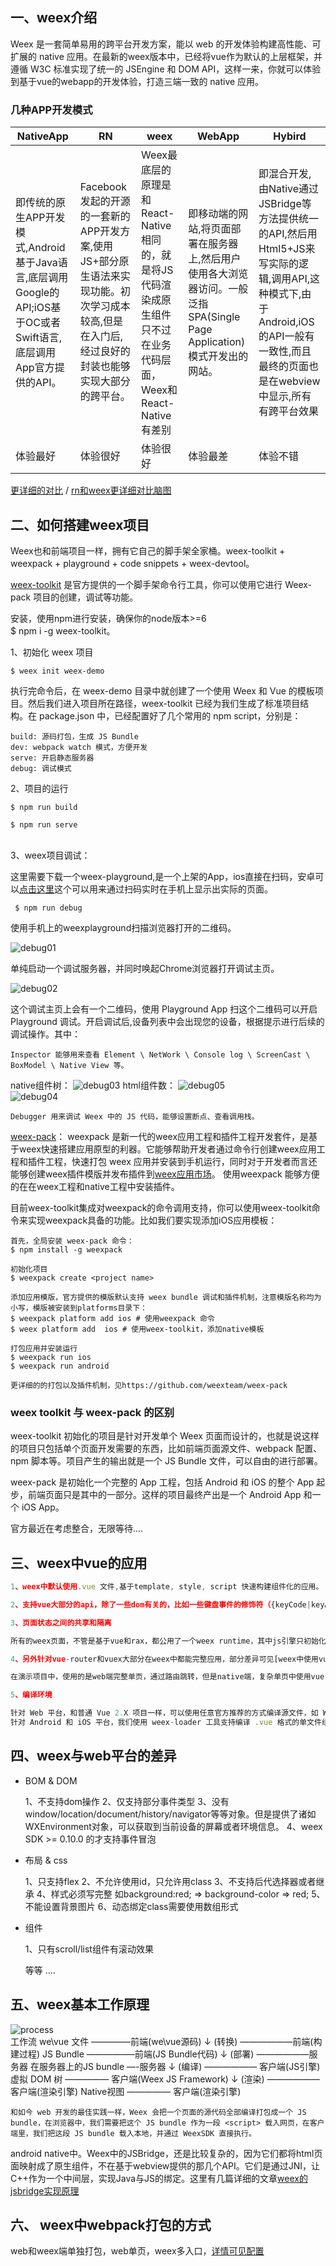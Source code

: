 ## 一、weex介绍

Weex 是一套简单易用的跨平台开发方案，能以 web 的开发体验构建高性能、可扩展的 native 应用。在最新的weex版本中，已经将vue作为默认的上层框架，并遵循 W3C 标准实现了统一的 JSEngine 和 DOM API，这样一来，你就可以体验到基于vue的webapp的开发体验，打造三端一致的 native 应用。

### 几种APP开发模式
| NativeApp                                | RN                                       | weex                                     | WebApp                                   | Hybird                                   |
| ---------------------------------------- | ---------------------------------------- | ---------------------------------------- | ---------------------------------------- | ---------------------------------------- |
| 即传统的原生APP开发模式,Android基于Java语言,底层调用Google的 API;iOS基于OC或者Swift语言,底层调用App官方提供的API。 | Facebook发起的开源的一套新的APP开发方案,使用JS+部分原生语法来实现功能。初次学习成本较高,但是在入门后,经过良好的封装也能够实现大部分的跨平台。 | Weex最底层的原理是和React-Native相同的，就是将JS代码渲染成原生组件只不过在业务代码层面，Weex和React-Native有差别 | 即移动端的网站,将页面部署在服务器上,然后用户使用各大浏览器访问。一般泛指 SPA(Single Page Application)模式开发出的网站。 | 即混合开发,由Native通过JSBridge等方法提供统一的API,然后用Html5+JS来写实际的逻辑,调用API,这种模式下,由于Android,iOS的API一般有一致性,而且最终的页面也是在webview中显示,所有有跨平台效果 |
| 体验最好                                     | 体验很好                                     | 体验很好                                     | 体验最差                                     | 体验不错                                     |
[更详细的对比](http://www.jianshu.com/p/20a3d10a4d57) / [rn和weex更详细对比脑图](http://naotu.baidu.com/file/1eb556f3380e8189be859348527ec518?token=a5a049eb4c618e70) 

## 二、如何搭建weex项目
Weex也和前端项目一样，拥有它自己的脚手架全家桶。weex-toolkit + weexpack + playground + code snippets + weex-devtool。

[weex-toolkit](https://weex.apache.org/cn/guide/tools/toolkit.html) 是官方提供的一个脚手架命令行工具，你可以使用它进行 Weex-pack 项目的创建，调试等功能。

安装，使用npm进行安装，确保你的node版本>=6
​    
    $ npm i -g weex-toolkit。

1、初始化 weex 项目

    $ weex init weex-demo

执行完命令后，在 weex-demo 目录中就创建了一个使用 Weex 和 Vue 的模板项目。然后我们进入项目所在路径，weex-toolkit 已经为我们生成了标准项目结构。在 package.json 中，已经配置好了几个常用的 npm script，分别是：

    build: 源码打包，生成 JS Bundle
    dev: webpack watch 模式，方便开发
    serve: 开启静态服务器
    debug: 调试模式

2、项目的运行

    $ npm run build

    $ npm run serve

​    
3、weex项目调试：

这里需要下载一个weex-playground,是一个上架的App，ios直接在扫码，安卓可以[点击这里](http://appdownload.alicdn.com/publish/weex_playgroud/latest/weex_playgroud_10006024.apk)这个可以用来通过扫码实时在手机上显示出实际的页面。

     $ npm run debug

使用手机上的weexplayground扫描浏览器打开的二维码。

![debug01](./debug01.jpg)

单纯启动一个调试服务器，并同时唤起Chrome浏览器打开调试主页。

![debug02](./debug02.jpg)

这个调试主页上会有一个二维码，使用 Playground App 扫这个二维码可以开启 Playground 调试。开启调试后,设备列表中会出现您的设备，根据提示进行后续的调试操作。其中：  

    Inspector 能够用来查看 Element \ NetWork \ Console log \ ScreenCast \ BoxModel \ Native View 等。
native组件树：
![debug03](./debug03.jpg) 
html组件数：
![debug05](./debug05.jpg) 
​    
 ![debug04](./debug04.jpg)  

    Debugger 用来调试 Weex 中的 JS 代码，能够设置断点、查看调用栈。     
[weex-pack](https://github.com/weexteam/weex-pack)：
weexpack 是新一代的weex应用工程和插件工程开发套件，是基于weex快速搭建应用原型的利器。它能够帮助开发者通过命令行创建weex应用工程和插件工程，快速打包 weex 应用并安装到手机运行，同时对于开发者而言还能够创建weex插件模版并发布插件到[weex应用市场](https://market.dotwe.org/ext/list.htm#15)。 使用weexpack 能够方便的在在weex工程和native工程中安装插件。

目前weex-toolkit集成对weexpack的命令调用支持，你可以使用weex-toolkit命令来实现weexpack具备的功能。比如我们要实现添加iOS应用模板：

    首先，全局安装 weex-pack 命令：
    $ npm install -g weexpack
    
    初始化项目
    $ weexpack create <project name>
    
    添加应用模版，官方提供的模版默认支持 weex bundle 调试和插件机制，注意模版名称均为小写，模版被安装到platforms目录下：
    $ weexpack platform add ios # 使用weexpack 命令
    $ weex platform add  ios # 使用weex-toolkit，添加native模板
    
    打包应用并安装运行
    $ weexpack run ios 
    $ weexpack run android
    
    更详细的的打包以及插件机制，见https://github.com/weexteam/weex-pack

### weex toolkit 与 weex-pack 的区别

weex-toolkit 初始化的项目是针对开发单个 Weex 页面而设计的，也就是说这样的项目只包括单个页面开发需要的东西，比如前端页面源文件、webpack 配置、npm 脚本等。项目产生的输出就是一个 JS Bundle 文件，可以自由的进行部署。

weex-pack 是初始化一个完整的 App 工程，包括 Android 和 iOS 的整个 App 起步，前端页面只是其中的一部分。这样的项目最终产出是一个 Android App 和一个 iOS App。

官方最近在考虑整合，无限等待....



## 三、weex中vue的应用

```js
1、weex中默认使用.vue 文件,基于template, style, script 快速构建组件化的应用。

2、支持vue大部分的api，除了一些dom有关的，比如一些键盘事件的修饰符（{keyCode|keyAlias}）、v-text

3、页面状态之间的共享和隔离

所有的weex页面，不管是基于vue和rax，都公用了一个weex runtime，其中js引擎只初始化一次，除非重启，这种情况下，如果共享全局状态很有可能造成内存泄漏，因此最好是隔离页面状态。因此weex在原生应用中大多是以'多页的实现存在'，因此不支持Vue的一些全局功能，如Vue.config、Vue.filter、Vue.mixin、Vue.use，不过依然可以在一个单页中使用，每一个单页中还是用的同一个实例的

4、另外针对vue-router和vuex大部分在weex中都能完整应用，部分差异可见[weex中使用vue全家桶的差异性](https://weex.apache.org/cn/references/vue/difference-of-vuex.html)。

在演示项目中，使用的是web端完整单页，通过路由跳转，但是native端，复杂单页中使用vue-router,多页场景是使用navigator模块，[点击查看跳转逻辑](https://github.com/yinshuxun/weex-start-kit/blob/master/src/mixins/index.js)

5、编译环境 

针对 Web 平台，和普通 Vue 2.X 项目一样，可以使用任意官方推荐的方式编译源文件，如 Webpack + vue-loader 或者 Browserify + vueify 。
针对 Android 和 iOS 平台，我们使用 weex-loader 工具支持编译 .vue 格式的单文件组件；也就是说，目前只能使用 Webpack + weex-loader 来生成原生端可用的 js bundle。
```

## 四、weex与web平台的差异
* BOM & DOM

    1、不支持dom操作
    2、仅支持部分事件类型
    3、没有window/location/document/history/navigator等等对象。但是提供了诸如
    WXEnvironment对象，可以获取到当前设备的屏幕或者环境信息。
    4、weex SDK >= 0.10.0 的才支持事件冒泡

* 布局 & css

    1、只支持flex
    2、不允许使用id，只允许用class
    3、不支持后代选择器或者继承
    4、样式必须写完整 如background:red; => background-color => red;
    5、不能设置背景图片
    6、动态绑定class需要使用数组形式

* 组件 

    1、只有scroll/list组件有滚动效果

    等等 ....




##  五、weex基本工作原理

![process](./weex-process.png)
​    
    工作流
    we\vue 文件 ————–前端(we\vue源码) 
    ↓ (转换) ——————前端(构建过程) 
    JS Bundle —————–前端(JS Bundle代码) 
    ↓ (部署) ——————服务器 
    在服务器上的JS bundle —-服务器 
    ↓ (编译) —————— 客户端(JS引擎)
    虚拟 DOM 树 ————— 客户端(Weex JS Framework) 
    ↓ (渲染) —————— 客户端(渲染引擎) 
    Native视图 ————— 客户端(渲染引擎) 
    
    和如今 web 开发的最佳实践一样，Weex 会把一个页面的源代码全部编译打包成一个 JS bundle，在浏览器中，我们需要把这个 JS bundle 作为一段 <script> 载入网页，在客户端里，我们把这段 JS bundle 载入本地，并通过 WeexSDK 直接执行。

android native中。Weex中的JSBridge，还是比较复杂的，因为它们都将html页面映射成了原生组件，不在基于webview提供的那几个API。它们是通过JNI，让C++作为一个中间层，实现Java与JS的绑定。这里有几篇详细的文章[weex的jsbridge实现原理](https://zhuanlan.zhihu.com/p/25326775)

## 六、 weex中webpack打包的方式

web和weex端单独打包，web单页，weex多入口，[详情可见配置](https://github.com/yinshuxun/weex-start-kit/blob/master/_build/prod.js)



